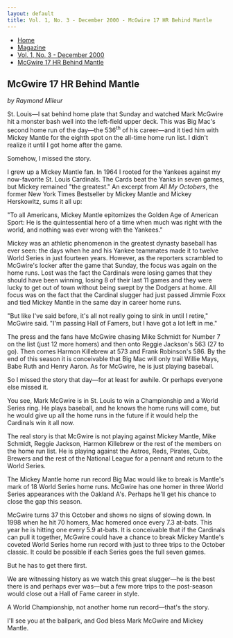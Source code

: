 ```yaml
---
layout: default
title: Vol. 1, No. 3 - December 2000 - McGwire 17 HR Behind Mantle
---
```

<nav class="breadcrumb" aria-label="breadcrumbs">
  <ul>
    <li><a href="{{ site.url }}{{ site.baseurl }}/index.html">Home</a></li>
    <li><a href="../magazine-home.html">Magazine</a></li>
    <li><a href="bi_vol_1_no_3_home.html">Vol. 1, No. 3 - December 2000</a></li>
    <li class="is-active"><a href="#" aria-current="page">McGwire 17 HR Behind Mantle</a></li>
  </ul>
</nav>

<section class="storycontent">
  <h1>McGwire 17 HR Behind Mantle</h1>
  <p><em>by Raymond Mileur</em></p>

  <p>
    St. Louis&mdash;I sat behind home plate that Sunday and watched Mark McGwire hit a monster bash well into the left-field upper deck.  This was Big Mac's second home run of the day&mdash;the 536<sup>th</sup> of his career&mdash;and it tied him with Mickey Mantle for the eighth spot on the all-time home run list. I didn't realize it until I got home after the game.
  </p>

  <p>
    Somehow, I missed the story.
  </p>

  <p>
    I grew up a Mickey Mantle fan. In 1964 I rooted for the Yankees against my now-favorite St. Louis Cardinals. The Cards beat the Yanks in seven games, but Mickey remained "the greatest." An excerpt from <em>All My Octobers</em>, the former New York Times Bestseller by Mickey Mantle and Mickey Herskowitz, sums it all up:
  </p>

  <p>
    "To all Americans, Mickey Mantle epitomizes the Golden Age of American Sport: He is the quintessential hero of a time when much was right with the world, and nothing was ever wrong with the Yankees."
  </p>

  <p>
    Mickey was an athletic phenomenon in the greatest dynasty baseball has ever seen: the days when he and his Yankee teammates made it to twelve World Series in just fourteen years. However, as the reporters scrambled to McGwire's locker after the game that Sunday, the focus was again on the home runs. Lost was the fact the Cardinals were losing games that they should have been winning, losing 8 of their last 11 games and they were lucky to get out of town without being swept by the Dodgers at home.  All focus was on the fact that the Cardinal slugger had just passed Jimmie Foxx and tied Mickey Mantle in the same day in career home runs.
  </p>

  <p>
    "But like I've said before, it's all not really going to sink in until I retire," McGwire said. "I'm passing Hall of Famers, but I have got a lot left in me."
  </p>

  <p>
    The press and the fans have McGwire chasing Mike Schmidt for Number 7 on the list (just 12 more homers) and then onto Reggie Jackson's 563 (27 to go). Then comes Harmon Killebrew at 573 and Frank Robinson's 586. By the end of this season it is conceivable that Big Mac will only trail Willie Mays, Babe Ruth and Henry Aaron. As for McGwire, he is just playing baseball.
  </p>

  <p>
    So I missed the story that day&mdash;for at least for awhile. Or perhaps everyone else missed it.
  </p>

  <p>
    You see, Mark McGwire is in St. Louis to win a Championship and a World Series ring. He plays baseball, and he knows the home runs will come, but he would give up all the home runs in the future if it would help the Cardinals win it all now.
  </p>

  <p>
    The real story is that McGwire is not playing against Mickey Mantle, Mike Schmidt, Reggie Jackson, Harmon Killebrew or the rest of the members on the home run list. He is playing against the Astros, Reds, Pirates, Cubs, Brewers and the rest of the National League for a pennant and return to the World Series.
  </p>

  <p>
    The Mickey Mantle home run record Big Mac would like to break is Mantle's mark of 18 World Series home runs. McGwire has one homer in three World Series appearances with the Oakland A's. Perhaps he'll get his chance to close the gap this season.
  </p>

  <p>
    McGwire turns 37 this October and shows no signs of slowing down. In 1998 when he hit 70 homers, Mac homered once every 7.3 at-bats. This year he is hitting one every 5.9 at-bats. It is conceivable that if the Cardinals can pull it together, McGwire could have a chance to break Mickey Mantle's coveted World Series home run record with just to three trips to the October classic. It could be possible if each Series goes the full seven games.
  </p>

  <p>
    But he has to get there first.
  </p>

  <p>
    We are witnessing history as we watch this great slugger&mdash;he is the best there is and perhaps ever was&mdash;but a few more trips to the post-season would close out a Hall of Fame career in style.
  </p>

  <p>
    A World Championship, not another home run record&mdash;that's the story.
  </p>

  <p>
    I'll see you at the ballpark, and God bless Mark McGwire and Mickey Mantle.
  </p>

</section>
